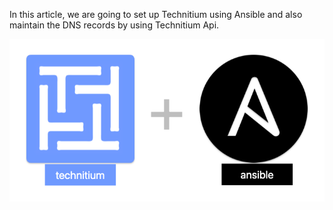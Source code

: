 In this article, we are going to set up Technitium using Ansible and also maintain the DNS records by using Technitium Api.

![](./imgs/main.png)
